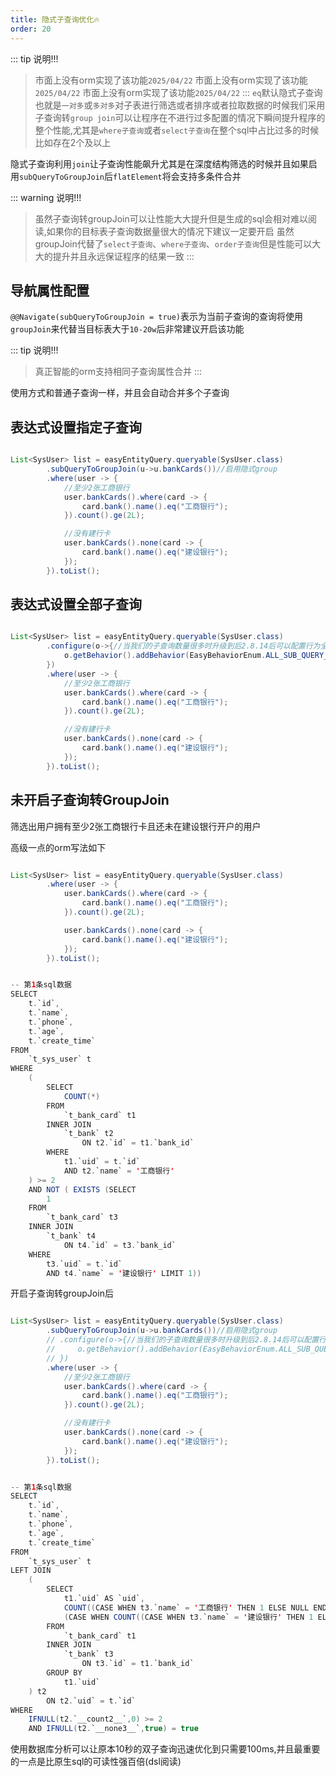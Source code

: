 ```yaml
---
title: 隐式子查询优化🔥
order: 20
---
```


::: tip 说明!!!
> 市面上没有orm实现了该功能`2025/04/22`
> 市面上没有orm实现了该功能`2025/04/22`
> 市面上没有orm实现了该功能`2025/04/22`
:::
`eq`默认隐式子查询也就是`一对多`或`多对多`对子表进行筛选或者排序或者拉取数据的时候我们采用子查询转`group join`可以让程序在不进行过多配置的情况下瞬间提升程序的整个性能,尤其是`where子查询`或者`select子查询`在整个sql中占比过多的时候比如存在2个及以上

隐式子查询利用`join`让子查询性能飙升尤其是在深度结构筛选的时候并且如果启用`subQueryToGroupJoin`后`flatElement`将会支持多条件合并



::: warning 说明!!!
> 虽然子查询转groupJoin可以让性能大大提升但是生成的sql会相对难以阅读,如果你的目标表子查询数据量很大的情况下建议一定要开启
> 虽然groupJoin代替了`select子查询`、`where子查询`、`order子查询`但是性能可以大大的提升并且永远保证程序的结果一致
:::


## 导航属性配置

`@@Navigate(subQueryToGroupJoin = true)`表示为当前子查询的查询将使用`groupJoin`来代替当目标表大于`10-20w`后非常建议开启该功能



::: tip 说明!!!
> 真正智能的orm支持相同子查询属性合并
:::

使用方式和普通子查询一样，并且会自动合并多个子查询

## 表达式设置指定子查询
```java

List<SysUser> list = easyEntityQuery.queryable(SysUser.class)
        .subQueryToGroupJoin(u->u.bankCards())//启用隐式group
        .where(user -> {
            //至少2张工商银行
            user.bankCards().where(card -> {
                card.bank().name().eq("工商银行");
            }).count().ge(2L);

            //没有建行卡
            user.bankCards().none(card -> {
                card.bank().name().eq("建设银行");
            });
        }).toList();
```


## 表达式设置全部子查询
```java

List<SysUser> list = easyEntityQuery.queryable(SysUser.class)
        .configure(o->{//当我们的子查询数量很多时升级到后2.8.14后可以配置行为全部子查询转group join
            o.getBehavior().addBehavior(EasyBehaviorEnum.ALL_SUB_QUERY_GROUP_JOIN);
        })
        .where(user -> {
            //至少2张工商银行
            user.bankCards().where(card -> {
                card.bank().name().eq("工商银行");
            }).count().ge(2L);

            //没有建行卡
            user.bankCards().none(card -> {
                card.bank().name().eq("建设银行");
            });
        }).toList();
```


## 未开启子查询转GroupJoin

筛选出用户拥有至少2张工商银行卡且还未在建设银行开户的用户

高级一点的orm写法如下
```java

List<SysUser> list = easyEntityQuery.queryable(SysUser.class)
        .where(user -> {
            user.bankCards().where(card -> {
                card.bank().name().eq("工商银行");
            }).count().ge(2L);

            user.bankCards().none(card -> {
                card.bank().name().eq("建设银行");
            });
        }).toList();


-- 第1条sql数据
SELECT
    t.`id`,
    t.`name`,
    t.`phone`,
    t.`age`,
    t.`create_time` 
FROM
    `t_sys_user` t 
WHERE
    (
        SELECT
            COUNT(*) 
        FROM
            `t_bank_card` t1 
        INNER JOIN
            `t_bank` t2 
                ON t2.`id` = t1.`bank_id` 
        WHERE
            t1.`uid` = t.`id` 
            AND t2.`name` = '工商银行'
    ) >= 2 
    AND NOT ( EXISTS (SELECT
        1 
    FROM
        `t_bank_card` t3 
    INNER JOIN
        `t_bank` t4 
            ON t4.`id` = t3.`bank_id` 
    WHERE
        t3.`uid` = t.`id` 
        AND t4.`name` = '建设银行' LIMIT 1))
```

开启子查询转groupJoin后
```java

List<SysUser> list = easyEntityQuery.queryable(SysUser.class)
        .subQueryToGroupJoin(u->u.bankCards())//启用隐式group
        // .configure(o->{//当我们的子查询数量很多时升级到后2.8.14后可以配置行为全部子查询转group join
        //     o.getBehavior().addBehavior(EasyBehaviorEnum.ALL_SUB_QUERY_GROUP_JOIN);
        // })
        .where(user -> {
            //至少2张工商银行
            user.bankCards().where(card -> {
                card.bank().name().eq("工商银行");
            }).count().ge(2L);

            //没有建行卡
            user.bankCards().none(card -> {
                card.bank().name().eq("建设银行");
            });
        }).toList();


-- 第1条sql数据
SELECT
    t.`id`,
    t.`name`,
    t.`phone`,
    t.`age`,
    t.`create_time`  
FROM
    `t_sys_user` t 
LEFT JOIN
    (
        SELECT
            t1.`uid` AS `uid`,
            COUNT((CASE WHEN t3.`name` = '工商银行' THEN 1 ELSE NULL END)) AS `__count2__`,
            (CASE WHEN COUNT((CASE WHEN t3.`name` = '建设银行' THEN 1 ELSE NULL END)) > 0 THEN false ELSE true END) AS `__none3__` 
        FROM
            `t_bank_card` t1 
        INNER JOIN
            `t_bank` t3 
                ON t3.`id` = t1.`bank_id` 
        GROUP BY
            t1.`uid`
    ) t2 
        ON t2.`uid` = t.`id` 
WHERE
    IFNULL(t2.`__count2__`,0) >= 2 
    AND IFNULL(t2.`__none3__`,true) = true        
```

使用数据库分析可以让原本10秒的双子查询迅速优化到只需要100ms,并且最重要的一点是比原生sql的可读性强百倍(dsl阅读)
